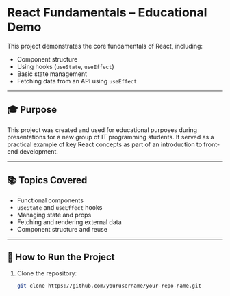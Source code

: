 # React Fundamentals – Educational Demo

This project demonstrates the core fundamentals of React, including:

- Component structure
- Using hooks (`useState`, `useEffect`)
- Basic state management
- Fetching data from an API using `useEffect`

---

## 🎓 Purpose

This project was created and used for educational purposes during presentations for a new group of IT programming students. It served as a practical example of key React concepts as part of an introduction to front-end development.

---

## 📚 Topics Covered

- Functional components
- `useState` and `useEffect` hooks
- Managing state and props
- Fetching and rendering external data
- Component structure and reuse

---

## 🔧 How to Run the Project

1. Clone the repository:
   ```bash
   git clone https://github.com/yourusername/your-repo-name.git
